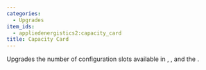 ```yaml
---
categories:
  - Upgrades
item_ids:
  - appliedenergistics2:capacity_card
title: Capacity Card
---
```


Upgrades the number of configuration slots available in <ItemLink
id="appliedenergistics2:item_import_bus"/>, <ItemLink
id="appliedenergistics2:item_export_bus"/>, <ItemLink
id="appliedenergistics2:item_storage_bus"/> and the <ItemLink
id="appliedenergistics2:item_formation_plane"/>.

<RecipeFor id="appliedenergistics2:capacity_card" />
